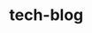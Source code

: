# tech-blog

<!-- Getting started -->
<!-- CMS-Style blog site -->
<!-- Model and Controller -->
<!-- View later -->